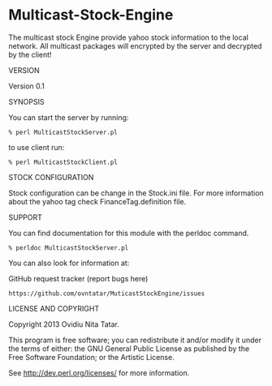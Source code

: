 Multicast-Stock-Engine
===================


The multicast stock Engine provide yahoo stock information to the local network.
All multicast packages will encrypted by the server and decrypted by the client!

VERSION

Version 0.1

SYNOPSIS

You can start the server by running: 

	% perl MulticastStockServer.pl 

to use client run:

	% perl MulticastStockClient.pl

STOCK CONFIGURATION 

Stock configuration can be change in the Stock.ini file. 
For more information about the yahoo tag check FinanceTag.definition file. 

SUPPORT

You can find documentation for this module with the perldoc command.

	% perldoc MulticastStockServer.pl

You can also look for information at:

GitHub request tracker (report bugs here)

	https://github.com/ovntatar/MuticastStockEngine/issues

LICENSE AND COPYRIGHT

Copyright 2013 Ovidiu Nita Tatar.

This program is free software; you can redistribute it and/or modify it
under the terms of either: the GNU General Public License as published
by the Free Software Foundation; or the Artistic License.

See http://dev.perl.org/licenses/ for more information.
